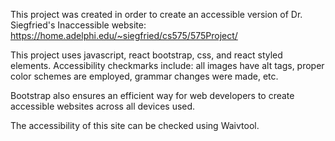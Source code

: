 This project was created in order to create an accessible version of Dr. Siegfried's Inaccessible website: https://home.adelphi.edu/~siegfried/cs575/575Project/ 

This project uses javascript, react bootstrap, css, and react styled elements.
Accessibility checkmarks include: all images have alt tags, proper color schemes are employed, grammar changes were made, etc.

Bootstrap also ensures an efficient way for web developers to create accessible websites across all devices used.

The accessibility of this site can be checked using Waivtool.